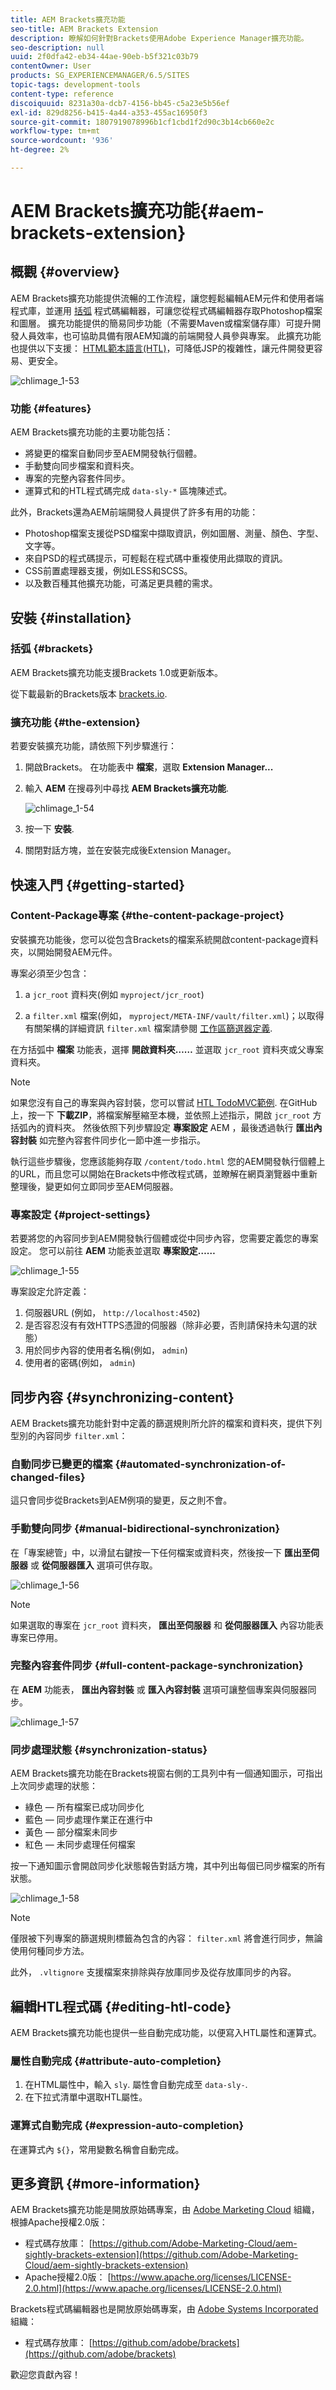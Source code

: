 ```yaml
---
title: AEM Brackets擴充功能
seo-title: AEM Brackets Extension
description: 瞭解如何針對Brackets使用Adobe Experience Manager擴充功能。
seo-description: null
uuid: 2f0dfa42-eb34-44ae-90eb-b5f321c03b79
contentOwner: User
products: SG_EXPERIENCEMANAGER/6.5/SITES
topic-tags: development-tools
content-type: reference
discoiquuid: 8231a30a-dcb7-4156-bb45-c5a23e5b56ef
exl-id: 829d8256-b415-4a44-a353-455ac16950f3
source-git-commit: 1807919078996b1cf1cbd1f2d90c3b14cb660e2c
workflow-type: tm+mt
source-wordcount: '936'
ht-degree: 2%

---
```


# AEM Brackets擴充功能{#aem-brackets-extension}

## 概觀 {#overview}

AEM Brackets擴充功能提供流暢的工作流程，讓您輕鬆編輯AEM元件和使用者端程式庫，並運用 [括弧](https://brackets.io/) 程式碼編輯器，可讓您從程式碼編輯器存取Photoshop檔案和圖層。 擴充功能提供的簡易同步功能（不需要Maven或檔案儲存庫）可提升開發人員效率，也可協助具備有限AEM知識的前端開發人員參與專案。 此擴充功能也提供以下支援： [HTML範本語言(HTL)](https://experienceleague.adobe.com/docs/experience-manager-htl/content/overview.html)，可降低JSP的複雜性，讓元件開發更容易、更安全。

![chlimage_1-53](assets/chlimage_1-53a.png)

### 功能 {#features}

AEM Brackets擴充功能的主要功能包括：

* 將變更的檔案自動同步至AEM開發執行個體。
* 手動雙向同步檔案和資料夾。
* 專案的完整內容套件同步。
* 運算式和的HTL程式碼完成 `data-sly-*` 區塊陳述式。

此外，Brackets還為AEM前端開發人員提供了許多有用的功能：

* Photoshop檔案支援從PSD檔案中擷取資訊，例如圖層、測量、顏色、字型、文字等。
* 來自PSD的程式碼提示，可輕鬆在程式碼中重複使用此擷取的資訊。
* CSS前置處理器支援，例如LESS和SCSS。
* 以及數百種其他擴充功能，可滿足更具體的需求。

## 安裝 {#installation}

### 括弧 {#brackets}

AEM Brackets擴充功能支援Brackets 1.0或更新版本。

從下載最新的Brackets版本 [brackets.io](https://brackets.io/).

### 擴充功能 {#the-extension}

若要安裝擴充功能，請依照下列步驟進行：

1. 開啟Brackets。 在功能表中 **檔案**，選取 **Extension Manager...**
1. 輸入 **AEM** 在搜尋列中尋找 **AEM Brackets擴充功能**.

   ![chlimage_1-54](assets/chlimage_1-54a.png)

1. 按一下 **安裝**.
1. 關閉對話方塊，並在安裝完成後Extension Manager。

## 快速入門 {#getting-started}

### Content-Package專案 {#the-content-package-project}

安裝擴充功能後，您可以從包含Brackets的檔案系統開啟content-package資料夾，以開始開發AEM元件。

專案必須至少包含：

1. a `jcr_root` 資料夾(例如 `myproject/jcr_root`)

1. a `filter.xml` 檔案(例如， `myproject/META-INF/vault/filter.xml`)；以取得有關架構的詳細資訊 `filter.xml` 檔案請參閱 [工作區篩選器定義](https://jackrabbit.apache.org/filevault/filter.html).

在方括弧中 **檔案** 功能表，選擇 **開啟資料夾……** 並選取 `jcr_root` 資料夾或父專案資料夾。

>[!NOTE]
>
>如果您沒有自己的專案與內容封裝，您可以嘗試 [HTL TodoMVC範例](https://github.com/Adobe-Marketing-Cloud/aem-sightly-sample-todomvc). 在GitHub上，按一下 **下載ZIP**，將檔案解壓縮至本機，並依照上述指示，開啟 `jcr_root` 方括弧內的資料夾。 然後依照下列步驟設定 **專案設定** AEM ，最後透過執行 **匯出內容封裝** 如完整內容套件同步化一節中進一步指示。
>
>執行這些步驟後，您應該能夠存取 `/content/todo.html` 您的AEM開發執行個體上的URL，而且您可以開始在Brackets中修改程式碼，並瞭解在網頁瀏覽器中重新整理後，變更如何立即同步至AEM伺服器。

### 專案設定 {#project-settings}

若要將您的內容同步到AEM開發執行個體或從中同步內容，您需要定義您的專案設定。 您可以前往 **AEM** 功能表並選取 **專案設定……**

![chlimage_1-55](assets/chlimage_1-55a.png)

專案設定允許定義：

1. 伺服器URL (例如， `http://localhost:4502`)
1. 是否容忍沒有有效HTTPS憑證的伺服器（除非必要，否則請保持未勾選的狀態）
1. 用於同步內容的使用者名稱(例如， `admin`)
1. 使用者的密碼(例如， `admin`)

## 同步內容 {#synchronizing-content}

AEM Brackets擴充功能針對中定義的篩選規則所允許的檔案和資料夾，提供下列型別的內容同步 `filter.xml`：

### 自動同步已變更的檔案 {#automated-synchronization-of-changed-files}

這只會同步從Brackets到AEM例項的變更，反之則不會。

### 手動雙向同步 {#manual-bidirectional-synchronization}

在「專案總管」中，以滑鼠右鍵按一下任何檔案或資料夾，然後按一下 **匯出至伺服器** 或 **從伺服器匯入** 選項可供存取。

![chlimage_1-56](assets/chlimage_1-56a.png)

>[!NOTE]
>
>如果選取的專案在 `jcr_root` 資料夾， **匯出至伺服器** 和 **從伺服器匯入** 內容功能表專案已停用。

### 完整內容套件同步 {#full-content-package-synchronization}

在 **AEM** 功能表， **匯出內容封裝** 或 **匯入內容封裝** 選項可讓整個專案與伺服器同步。

![chlimage_1-57](assets/chlimage_1-57a.png)

### 同步處理狀態 {#synchronization-status}

AEM Brackets擴充功能在Brackets視窗右側的工具列中有一個通知圖示，可指出上次同步處理的狀態：

* 綠色 — 所有檔案已成功同步化
* 藍色 — 同步處理作業正在進行中
* 黃色 — 部分檔案未同步
* 紅色 — 未同步處理任何檔案

按一下通知圖示會開啟同步化狀態報告對話方塊，其中列出每個已同步檔案的所有狀態。

![chlimage_1-58](assets/chlimage_1-58a.png)

>[!NOTE]
>
>僅限被下列專案的篩選規則標籤為包含的內容： `filter.xml` 將會進行同步，無論使用何種同步方法。
>
>此外， `.vltignore` 支援檔案來排除與存放庫同步及從存放庫同步的內容。

## 編輯HTL程式碼 {#editing-htl-code}

AEM Brackets擴充功能也提供一些自動完成功能，以便寫入HTL屬性和運算式。

### 屬性自動完成 {#attribute-auto-completion}

1. 在HTML屬性中，輸入 `sly`. 屬性會自動完成至 `data-sly-`.
1. 在下拉式清單中選取HTL屬性。

### 運算式自動完成 {#expression-auto-completion}

在運算式內 `${}`，常用變數名稱會自動完成。

## 更多資訊 {#more-information}

AEM Brackets擴充功能是開放原始碼專案，由 [Adobe Marketing Cloud](https://github.com/Adobe-Marketing-Cloud) 組織，根據Apache授權2.0版：

* 程式碼存放庫： [https://github.com/Adobe-Marketing-Cloud/aem-sightly-brackets-extension](https://github.com/Adobe-Marketing-Cloud/aem-sightly-brackets-extension)
* Apache授權2.0版： [https://www.apache.org/licenses/LICENSE-2.0.html](https://www.apache.org/licenses/LICENSE-2.0.html)

Brackets程式碼編輯器也是開放原始碼專案，由 [Adobe Systems Incorporated](https://github.com/adobe) 組織：

* 程式碼存放庫： [https://github.com/adobe/brackets](https://github.com/adobe/brackets)

歡迎您貢獻內容！
